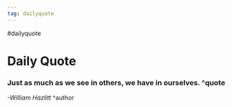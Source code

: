 ```yaml
---
tag: dailyquote
---
```


#dailyquote

# Daily Quote

### Just as much as we see in others, we have in ourselves. ^quote
*-William Hazlitt* ^author
